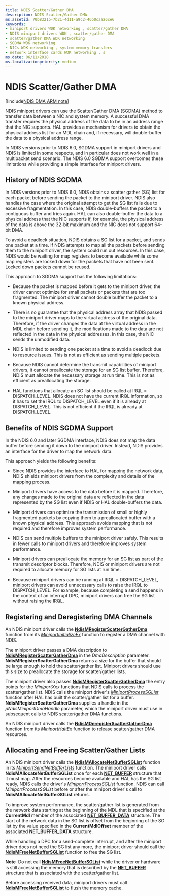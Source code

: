 ```yaml
---
title: NDIS Scatter/Gather DMA
description: NDIS Scatter/Gather DMA
ms.assetid: 70b8321b-7b21-4d11-a9c2-46b0caa26ce6
keywords:
- miniport drivers WDK networking , scatter/gather DMA
- NDIS miniport drivers WDK , scatter/gather DMA
- scatter/gather DMA WDK networking
- SGDMA WDK networking
- NICs WDK networking , system memory transfers
- network interface cards WDK networking , s
ms.date: 06/11/2018
ms.localizationpriority: medium
---
```


# NDIS Scatter/Gather DMA

[!include[NDIS DMA ARM note](../includes/ndis-dma-arm-note.md)]

NDIS miniport drivers can use the Scatter/Gather DMA (SGDMA) method to transfer data between a NIC and system memory. A successful DMA transfer requires the physical address of the data to be in an address range that the NIC supports. HAL provides a mechanism for drivers to obtain the physical address list for an MDL chain and, if necessary, will double-buffer the data to a physical address range.

In NDIS versions prior to NDIS 6.0, SGDMA support in miniport drivers and NDIS is limited in some respects, and in particular does not work well in a multipacket send scenario. The NDIS 6.0 SGDMA support overcomes these limitations while providing a simple interface for miniport drivers.

## History of NDIS SGDMA

In NDIS versions prior to NDIS 6.0, NDIS obtains a scatter gather (SG) list for each packet before sending the packet to the miniport driver. NDIS also handles the case where the original attempt to get the SG list fails due to excessive fragmentation. In this case, NDIS double-buffers the packet to a contiguous buffer and tries again. HAL can also double-buffer the data to a physical address that the NIC supports if, for example, the physical address of the data is above the 32-bit maximum and the NIC does not support 64-bit DMA.

To avoid a deadlock situation, NDIS obtains a SG list for a packet, and sends one packet at a time. If NDIS attempts to map all the packets before sending them to the miniport driver, the system could run out resources. In this case, NDIS would be waiting for map registers to become available while some map registers are locked down for the packets that have not been sent. Locked down packets cannot be reused.

This approach to SGDMA support has the following limitations:

-   Because the packet is mapped before it gets to the miniport driver, the driver cannot optimize for small packets or packets that are too fragmented. The miniport driver cannot double buffer the packet to a known physical address.

-   There is no guarantee that the physical address array that NDIS passed to the miniport driver maps to the virtual address of the original data. Therefore, if the driver changes the data at the virtual address in the MDL chain before sending it, the modifications made to the data are not reflected in the data in the physical addresses. In this case, the NIC sends the unmodified data.

-   NDIS is limited to sending one packet at a time to avoid a deadlock due to resource issues. This is not as efficient as sending multiple packets.

-   Because NDIS cannot determine the transmit capabilities of miniport drivers, it cannot preallocate the storage for an SG list buffer. Therefore, NDIS must allocate the necessary storage at run time. This is not as efficient as preallocating the storage.

-   HAL functions that allocate an SG list should be called at IRQL = DISPATCH\_LEVEL. NDIS does not have the current IRQL information, so it has to set the IRQL to DISPATCH\_LEVEL even if it is already at DISPATCH\_LEVEL. This is not efficient if the IRQL is already at DISPATCH\_LEVEL.

## Benefits of NDIS SGDMA Support

In the NDIS 6.0 and later SGDMA interface, NDIS does not map the data buffer before sending it down to the miniport driver. Instead, NDIS provides an interface for the driver to map the network data.

This approach yields the following benefits:

-   Since NDIS provides the interface to HAL for mapping the network data, NDIS shields miniport drivers from the complexity and details of the mapping process.

-   Miniport drivers have access to the data before it is mapped. Therefore, any changes made to the original data are reflected in the data represented by the SG list even if NDIS or HAL double-buffers the data.

-   Miniport drivers can optimize the transmission of small or highly fragmented packets by copying them to a preallocated buffer with a known physical address. This approach avoids mapping that is not required and therefore improves system performance.

-   NDIS can send multiple buffers to the miniport driver safely. This results in fewer calls to miniport drivers and therefore improves system performance.

-   Miniport drivers can preallocate the memory for an SG list as part of the transmit descriptor blocks. Therefore, NDIS or miniport drivers are not required to allocate memory for SG lists at run time.

-   Because miniport drivers can be running at IRQL = DISPATCH\_LEVEL, miniport drivers can avoid unnecessary calls to raise the IRQL to DISPATCH\_LEVEL. For example, because completing a send happens in the context of an interrupt DPC, miniport drivers can free the SG list without raising the IRQL.


## Registering and Deregistering DMA Channels

An NDIS miniport driver calls the [**NdisMRegisterScatterGatherDma**](/windows-hardware/drivers/ddi/ndis/nf-ndis-ndismregisterscattergatherdma) function from its [*MiniportInitializeEx*](/windows-hardware/drivers/ddi/ndis/nc-ndis-miniport_initialize) function to register a DMA channel with NDIS.

The miniport driver passes a DMA description to [**NdisMRegisterScatterGatherDma**](/windows-hardware/drivers/ddi/ndis/nf-ndis-ndismregisterscattergatherdma) in the *DmaDescription* parameter. **NdisMRegisterScatterGatherDma** returns a size for the buffer that should be large enough to hold the scatter/gather list. Miniport drivers should use this size to preallocate the storage for scatter/gather lists.

The miniport driver also passes [**NdisMRegisterScatterGatherDma**](/windows-hardware/drivers/ddi/ndis/nf-ndis-ndismregisterscattergatherdma) the entry points for the *MiniportXxx* functions that NDIS calls to process the scatter/gather list. NDIS calls the miniport driver's [*MiniportProcessSGList*](/windows-hardware/drivers/ddi/ndis/nc-ndis-miniport_process_sg_list) function after HAL has built the scatter/gather list for a buffer. **NdisMRegisterScatterGatherDma** supplies a handle in the *pNdisMiniportDmaHandle* parameter, which the miniport driver must use in subsequent calls to NDIS scatter/gather DMA functions.

An NDIS miniport driver calls the [**NdisMDeregisterScatterGatherDma**](/windows-hardware/drivers/ddi/ndis/nf-ndis-ndismderegisterscattergatherdma) function from its [*MiniportHaltEx*](/windows-hardware/drivers/ddi/ndis/nc-ndis-miniport_halt) function to release scatter/gather DMA resources.

## Allocating and Freeing Scatter/Gather Lists

An NDIS miniport driver calls the [**NdisMAllocateNetBufferSGList**](/windows-hardware/drivers/ddi/ndis/nf-ndis-ndismallocatenetbuffersglist) function in its [*MiniportSendNetBufferLists*](/windows-hardware/drivers/ddi/ndis/nc-ndis-miniport_send_net_buffer_lists) function. The miniport driver calls **NdisMAllocateNetBufferSGList** once for each [**NET\_BUFFER**](/windows-hardware/drivers/ddi/ndis/ns-ndis-_net_buffer) structure that it must map. After the resources become available and HAL has the SG list ready, NDIS calls the driver's [*MiniportProcessSGList*](/windows-hardware/drivers/ddi/ndis/nc-ndis-miniport_process_sg_list) function. NDIS can call *MiniportProcessSGList* before or after the miniport driver's call to **NdisMAllocateNetBufferSGList** returns.

To improve system performance, the scatter/gather list is generated from the network data starting at the beginning of the MDL that is specified at the **CurrentMdl** member of the associated [**NET\_BUFFER\_DATA**](/windows-hardware/drivers/ddi/ndis/ns-ndis-_net_buffer_data) structure. The start of the network data in the SG list is offset from the beginning of the SG list by the value specified in the **CurrentMdlOffset** member of the associated **NET\_BUFFER\_DATA** structure.

While handling a DPC for a send-complete interrupt, and after the miniport driver does not need the SG list any more, the miniport driver should call the [**NdisMFreeNetBufferSGList**](/windows-hardware/drivers/ddi/ndis/nf-ndis-ndismfreenetbuffersglist) function to free the SG list.

**Note**  Do not call [**NdisMFreeNetBufferSGList**](/windows-hardware/drivers/ddi/ndis/nf-ndis-ndismfreenetbuffersglist) while the driver or hardware is still accessing the memory that is described by the [**NET\_BUFFER**](/windows-hardware/drivers/ddi/ndis/ns-ndis-_net_buffer) structure that is associated with the scatter/gather list. 

Before accessing received data, miniport drivers must call [**NdisMFreeNetBufferSGList**](/windows-hardware/drivers/ddi/ndis/nf-ndis-ndismfreenetbuffersglist) to flush the memory cache.